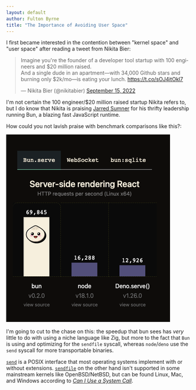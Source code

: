 ```yaml
---
layout: default
author: Fulton Byrne
title: "The Importance of Avoiding User Space"
---
```


I first became interested in the contention between "kernel space" and "user space" after reading a tweet from Nikita Bier:

<blockquote class="twitter-tweet"><p lang="en" dir="ltr">Imagine you&#39;re the founder of a developer tool startup with 100 engineers and $20 million raised.<br>And a single dude in an apartment—with 34,000 Github stars and burning only $2k/mo—is eating your lunch. <a href="https://t.co/sOJ4itOkl7">https://t.co/sOJ4itOkl7</a></p>&mdash; Nikita Bier (@nikitabier) <a href="https://twitter.com/nikitabier/status/1570272332492722176?ref_src=twsrc%5Etfw">September 15, 2022</a></blockquote> <script async src="https://platform.twitter.com/widgets.js" charset="utf-8"></script>

I'm not certain the 100 engineer/$20 million raised startup Nikita refers to, but
I do know that Nikita is praising [Jarred Sumner](https://twitter.com/jarredsumner)
for his thrifty leadership running Bun, a blazing fast JavaScript runtime.

How could you not lavish praise with benchmark comparisons like this?:

![awesome http benchmark](../assets/2022-11-04-the_importance_of_avoiding_user_space/looks_good_bun.png)

I'm going to cut to the chase on this: the speedup that bun sees has _very_ little to do with using a niche language like Zig, but more to the fact that `Bun` is using and optimizing for the `sendfile` syscall, whereas `node`/`deno` use the `send` syscall for more transportable binaries.

[`send`](https://man7.org/linux/man-pages/man2/send.2.html) is a POSIX interface that most operating systems implement with or without extensions. [`sendfile`]() on the other hand 
isn't supported in some mainstream kernels like OpenBSD/NetBSD, but can be found Linux, Mac, and Windows according to [_Can I Use a System Call_](https://justine.lol/cosmopolitan/functions.html).


